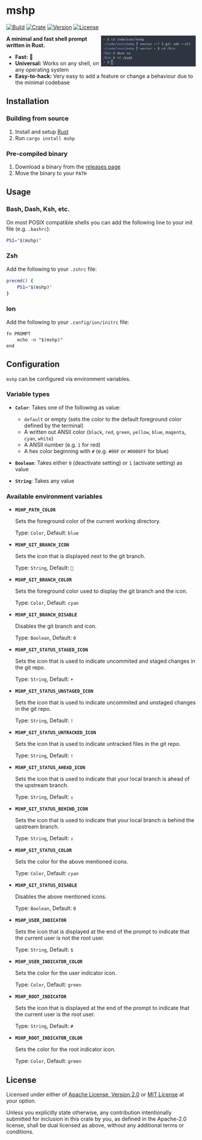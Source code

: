 # mshp

[![Build](https://img.shields.io/github/workflow/status/yuqio/mshp/CI)](https://github.com/yuqio/mshp/actions)
[![Crate](https://img.shields.io/crates/v/mshp)](https://crates.io/crates/mshp)
[![Version](https://img.shields.io/github/v/release/yuqio/mshp?color=orange)](https://github.com/yuqio/mshp/releases)
[![License](https://img.shields.io/crates/l/mshp?color=yellow)](https://github.com/yuqio/mshp#license)

<img width="50%" align="right" src="screenshot.png" />

**A minimal and fast shell prompt written in Rust.**

- **Fast:** 🚀
- **Universal:** Works on any shell, on any operating system
- **Easy-to-hack:** Very easy to add a feature or change a behaviour due to the minimal codebase

## Installation

### Building from source

1. Install and setup [Rust](https://www.rust-lang.org)
2. Run `cargo install mshp`

### Pre-compiled binary

1. Download a binary from the [releases page](https://github.com/yuqio/mshp/releases)
2. Move the binary to your `PATH`

## Usage

### Bash, Dash, Ksh, etc.

On most POSIX compatible shells you can add the following line to your init file (e.g. `.bashrc`):

```sh
PS1="$(mshp)"
```

### Zsh

Add the following to your `.zshrc` file:

```zsh
precmd() {
    PS1="$(mshp)"
}
```

### Ion

Add the following to your `.config/ion/initrc` file:

```ion
fn PROMPT
    echo -n "$(mshp)"
end
```

## Configuration

`mshp` can be configured via environment variables.

### Variable types

- **`Color`**: Takes one of the following as value:

    - `default` or empty (sets the color to the default foreground color defined by the terminal)
    - A written out ANSII color (`black`, `red`, `green`, `yellow`, `blue`, `magenta`, `cyan`, `white`)
    - A ANSII number (e.g. `1` for red)
    - A hex color beginning with `#` (e.g. `#00F` or `#0000FF` for blue)

- **`Boolean`**: Takes either `0` (deactivate setting) or `1` (activate setting) as value

- **`String`**: Takes any value

### Available environment variables

- **`MSHP_PATH_COLOR`**

    Sets the foreground color of the current working directory.

    Type: `Color`, Default: `blue`

- **`MSHP_GIT_BRANCH_ICON`**

    Sets the icon that is displayed next to the git branch.

    Type: `String`, Default: ``

- **`MSHP_GIT_BRANCH_COLOR`**

    Sets the foreground color used to display the git branch and the icon.

    Type: `Color`, Default: `cyan`

- **`MSHP_GIT_BRANCH_DISABLE`**

    Disables the git branch and icon.

    Type: `Boolean`, Default: `0`

- **`MSHP_GIT_STATUS_STAGED_ICON`**

    Sets the icon that is used to indicate uncommited and staged changes in the git repo.

    Type: `String`, Default: `+`

- **`MSHP_GIT_STATUS_UNSTAGED_ICON`**

    Sets the icon that is used to indicate uncommited and unstaged changes in the git repo.

    Type: `String`, Default: `!`

- **`MSHP_GIT_STATUS_UNTRACKED_ICON`**

    Sets the icon that is used to indicate untracked files in the git repo.

    Type: `String`, Default: `!`

- **`MSHP_GIT_STATUS_AHEAD_ICON`**

    Sets the icon that is used to indicate that your local branch is ahead of the upstream branch.

    Type: `String`, Default: `↥`

- **`MSHP_GIT_STATUS_BEHIND_ICON`**

    Sets the icon that is used to indicate that your local branch is behind the upstream branch.

    Type: `String`, Default: `↧`

- **`MSHP_GIT_STATUS_COLOR`**

    Sets the color for the above mentioned icons.

    Type: `Color`, Default: `cyan`

- **`MSHP_GIT_STATUS_DISABLE`**

    Disables the above mentioned icons.

    Type: `Boolean`, Default: `0`

- **`MSHP_USER_INDICATOR`**

    Sets the icon that is displayed at the end of the prompt to indicate that the current user is
    not the root user.

    Type: `String`, Default: `$`

- **`MSHP_USER_INDICATOR_COLOR`**

    Sets the color for the user indicator icon.

    Type: `Color`, Default: `green`

- **`MSHP_ROOT_INDICATOR`**

    Sets the icon that is displayed at the end of the prompt to indicate that the current user is
    the root user.

    Type: `String`, Default: `#`

- **`MSHP_ROOT_INDICATOR_COLOR`**

    Sets the color for the root indicator icon.

    Type: `Color`, Default: `green`

## License

Licensed under either of [Apache License, Version 2.0] or [MIT License] at your
option.

[Apache License, Version 2.0]: https://github.com/yuqio/parg/blob/master/LICENSE-APACHE
[MIT License]: https://github.com/yuqio/parg/blob/master/LICENSE-MIT

Unless you explicitly state otherwise, any contribution intentionally submitted
for inclusion in this crate by you, as defined in the Apache-2.0 license, shall
be dual licensed as above, without any additional terms or conditions.
